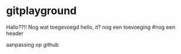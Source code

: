 # gitplayground
Hallo??!!
Nog wat toegevoegd
hello, it?
nog een toevoeging
#nog een header

aanpassing op github
